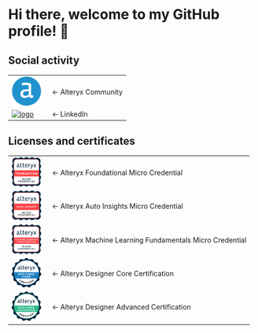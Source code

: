 # Hi there, welcome to my GitHub profile! 👋

## Social activity
<table style="border-collapse: collapse; border: none; outline: none;">
  <tr style="border: none; outline: none;">
    <td style="vertical-align: middle; border: none; outline: none;">
      <a href="https://community.alteryx.com/t5/user/viewprofilepage/user-id/401608">
        <img src="\Pictures\Alteryx.png" width="60" alt="Alteryx Logo"/>
      </a>
    </td>
    <td style="vertical-align: middle; padding-left: 15px; border: none; outline: none;">
      &#8592; Alteryx Community
    </td>
  </tr>
  <tr style="border: none; outline: none;">
    <td style="vertical-align: middle; border: none; outline: none;">
      <a href="link">
        <img src="\Pictures\.png" width="60" alt="logo"/>
      </a>
    </td>
    <td style="vertical-align: middle; padding-left: 15px; border: none; outline: none;">
      &#8592; LinkedIn
    </td>
  </tr>
</table>

## Licenses and certificates
<table style="border-collapse: collapse; border: none; outline: none;">
  <tr style="border: none; outline: none;">
    <td style="vertical-align: middle; border: none; outline: none;">
      <a href="https://www.credly.com/badges/d9d1fd80-b934-47a1-a49a-02401b1efab2">
        <img src="\Pictures\alteryx-foundational-micro-credential.png" width="60" alt="Alteryx Foundational Micro Credential Badge Picture"/>
      </a>
    </td>
    <td style="vertical-align: middle; padding-left: 15px; border: none; outline: none;">
      &#8592; Alteryx Foundational Micro Credential
    </td>
  </tr>
  <tr style="border: none; outline: none;">
    <td style="vertical-align: middle; border: none; outline: none;">
      <a href="https://www.credly.com/badges/d678725d-5635-48fd-9502-ce5060e72a55">
        <img src="\Pictures\alteryx-auto-insights-micro-credential.png" width="60" alt="Alteryx Auto Insights Micro Credential Badge Picture"/>
      </a>
    </td>
    <td style="vertical-align: middle; padding-left: 15px; border: none; outline: none;">
      &#8592; Alteryx Auto Insights Micro Credential
    </td>
  </tr>
  <tr style="border: none; outline: none;">
    <td style="vertical-align: middle; border: none; outline: none;">
      <a href="https://www.credly.com/badges/d81f3047-f362-46bb-ac81-bec3a2211147">
        <img src="\Pictures\machine-learning-fundamentals-micro-credential.png" width="60" alt="Machine Learning Fundamentals Micro Credential Badge Picture"/>
      </a>
    </td>
    <td style="vertical-align: middle; padding-left: 15px; border: none; outline: none;">
      &#8592; Alteryx Machine Learning Fundamentals Micro Credential
    </td>
  </tr>
  <tr style="border: none; outline: none;">
    <td style="vertical-align: middle; border: none; outline: none;">
      <a href="https://www.credly.com/badges/046a8f49-30ff-4fe2-9e88-7b146b4fd225">
        <img src="\Pictures\alteryx-designer-core-certification.png" width="60" alt="Alteryx Designer Core Certification Badge Picture"/>
      </a>
    </td>
    <td style="vertical-align: middle; padding-left: 15px; border: none; outline: none;">
      &#8592; Alteryx Designer Core Certification
    </td>
  </tr>
  <tr style="border: none; outline: none;">
    <td style="vertical-align: middle; border: none; outline: none;">
      <a href="https://www.credly.com/badges/6057a859-014d-43a1-8497-e6b1a8eb9196">
        <img src="\Pictures\alteryx-designer-advanced-certification.png" width="60" alt="Alteryx Designer Certification Badge Picture"/>
      </a>
    </td>
    <td style="vertical-align: middle; padding-left: 15px; border: none; outline: none;">
      &#8592; Alteryx Designer Advanced Certification
    </td>
  </tr>
</table>

<!--
**Szymon-Czuszek/Szymon-Czuszek** is a ✨ _special_ ✨ repository because its `README.md` (this file) appears on your GitHub profile.

Here are some ideas to get you started:

- 🔭 I’m currently working on ...
- 🌱 I’m currently learning ...
- 👯 I’m looking to collaborate on ...
- 🤔 I’m looking for help with ...
- 💬 Ask me about ...
- 📫 How to reach me: ...
- 😄 Pronouns: ...
- ⚡ Fun fact: ...
-->
